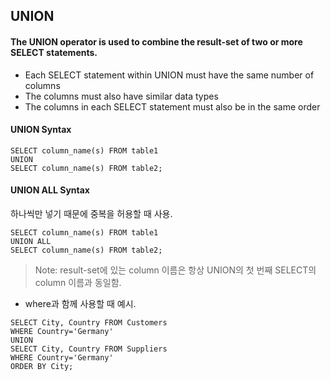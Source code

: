 ## UNION

#### The UNION operator is used to combine the result-set of two or more SELECT statements.

- Each SELECT statement within UNION must have the same number of columns
- The columns must also have similar data types
- The columns in each SELECT statement must also be in the same order



#### UNION Syntax

```
SELECT column_name(s) FROM table1
UNION
SELECT column_name(s) FROM table2;
```


#### UNION ALL Syntax

하나씩만 넣기 때문에 중복을 허용할 때 사용.

```
SELECT column_name(s) FROM table1
UNION ALL
SELECT column_name(s) FROM table2;
```


> Note: result-set에 있는 column 이름은 항상 UNION의 첫 번째 SELECT의 column 이름과 동일함.



- where과 함께 사용할 때 예시.

```
SELECT City, Country FROM Customers
WHERE Country='Germany'
UNION
SELECT City, Country FROM Suppliers
WHERE Country='Germany'
ORDER BY City;
```